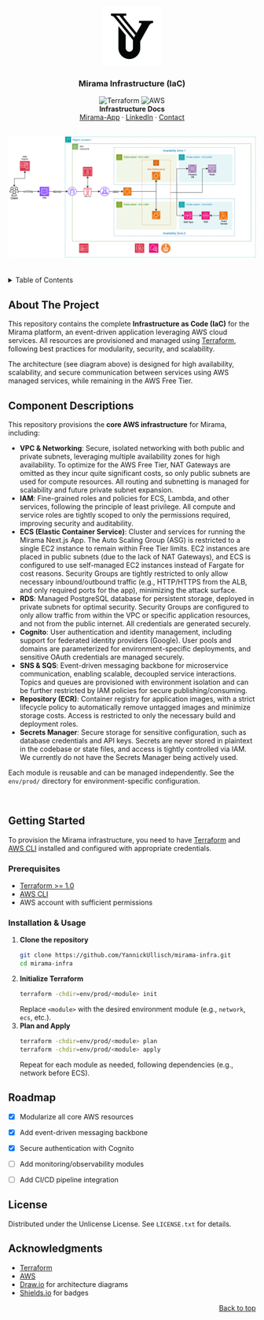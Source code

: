 <a id="readme-top"></a>

<!-- PROJECT LOGO & ARCHITECTURE DIAGRAM -->
<br />
<div align="center">
  <img src="assets/aprex-raw.png" alt="Mirama Logo" width="120" height="120">
  <h3 align="center">Mirama Infrastructure (IaC)</h3>
  <p align="center">
    <img src="https://img.shields.io/badge/Terraform-7B42BC?style=for-the-badge&logo=terraform&logoColor=white" alt="Terraform">
    <img src="https://img.shields.io/badge/AWS-232F3E?style=for-the-badge&logo=amazon-aws&logoColor=white" alt="AWS">
    <br />
    <strong>Infrastructure Docs</strong>
    <br />
    <a href="https://github.com/YannickUllisch/mirama-app">Mirama-App</a>
    &middot;
    <a href="https://www.linkedin.com/in/yannickullisch/">LinkedIn</a>
    &middot;
    <a href="mailto:yannicku01@gmail.com">Contact</a>
  </p>
  <br />
  <img src="assets/AWS_Diagram.png" alt="Mirama AWS Architecture" width="600">
</div>

<br />
<br />

<!-- TABLE OF CONTENTS -->

<details>
  <summary>Table of Contents</summary>
  <ol>
    <li><a href="#about-the-project">About The Project</a></li>
    <li><a href="#component-descriptions">Component Descriptions</a></li>
    <li><a href="#getting-started">Getting Started</a></li>
    <li><a href="#roadmap">Roadmap</a></li>
    <li><a href="#license">License</a></li>
    <li><a href="#acknowledgments">Acknowledgments</a></li>
  </ol>
</details>



<!-- ABOUT THE PROJECT -->

## About The Project

This repository contains the complete **Infrastructure as Code (IaC)** for the Mirama platform, an event-driven application leveraging AWS cloud services. All resources are provisioned and managed using [Terraform](https://www.terraform.io/), following best practices for modularity, security, and scalability.

The architecture (see diagram above) is designed for high availability, scalability, and secure communication between services using AWS managed services, while remaining in the AWS Free Tier. 


<!-- USAGE EXAMPLES -->

## Component Descriptions

This repository provisions the **core AWS infrastructure** for Mirama, including:

- **VPC & Networking**: Secure, isolated networking with both public and private subnets, leveraging multiple availability zones for high availability. To optimize for the AWS Free Tier, NAT Gateways are omitted as they incur quite significant costs, so only public subnets are used for compute resources. All routing and subnetting is managed for scalability and future private subnet expansion.
- **IAM**: Fine-grained roles and policies for ECS, Lambda, and other services, following the principle of least privilege. All compute and service roles are tightly scoped to only the permissions required, improving security and auditability.
- **ECS (Elastic Container Service)**: Cluster and services for running the Mirama Next.js App. The Auto Scaling Group (ASG) is restricted to a single EC2 instance to remain within Free Tier limits. EC2 instances are placed in public subnets (due to the lack of NAT Gateways), and ECS is configured to use self-managed EC2 instances instead of Fargate for cost reasons. Security Groups are tightly restricted to only allow necessary inbound/outbound traffic (e.g., HTTP/HTTPS from the ALB, and only required ports for the app), minimizing the attack surface.
- **RDS**: Managed PostgreSQL database for persistent storage, deployed in private subnets for optimal security. Security Groups are configured to only allow traffic from within the VPC or specific application resources, and not from the public internet. All credentials are generated securely.
- **Cognito**: User authentication and identity management, including support for federated identity providers (Google). User pools and domains are parameterized for environment-specific deployments, and sensitive OAuth credentials are managed securely.
- **SNS & SQS**: Event-driven messaging backbone for microservice communication, enabling scalable, decoupled service interactions. Topics and queues are provisioned with environment isolation and can be further restricted by IAM policies for secure publishing/consuming.
- **Repository (ECR)**: Container registry for application images, with a strict lifecycle policy to automatically remove untagged images and minimize storage costs. Access is restricted to only the necessary build and deployment roles.
- **Secrets Manager**: Secure storage for sensitive configuration, such as database credentials and API keys. Secrets are never stored in plaintext in the codebase or state files, and access is tightly controlled via IAM. We currently do not have the Secrets Manager being actively used.

Each module is reusable and can be managed independently. See the `env/prod/` directory for environment-specific configuration.

<br />


<!-- GETTING STARTED -->

## Getting Started

To provision the Mirama infrastructure, you need to have [Terraform](https://www.terraform.io/downloads.html) and [AWS CLI](https://aws.amazon.com/cli/) installed and configured with appropriate credentials.

### Prerequisites

* [Terraform >= 1.0](https://www.terraform.io/downloads.html)
* [AWS CLI](https://aws.amazon.com/cli/)
* AWS account with sufficient permissions

### Installation & Usage

1. **Clone the repository**
   ```sh
   git clone https://github.com/YannickUllisch/mirama-infra.git
   cd mirama-infra
   ```
2. **Initialize Terraform**
   ```sh
   terraform -chdir=env/prod/<module> init
   ```
   Replace `<module>` with the desired environment module (e.g., `network`, `ecs`, etc.).
3. **Plan and Apply**
   ```sh
   terraform -chdir=env/prod/<module> plan
   terraform -chdir=env/prod/<module> apply
   ```
   Repeat for each module as needed, following dependencies (e.g., network before ECS).

<!-- ROADMAP -->

## Roadmap

- [x] Modularize all core AWS resources
- [x] Add event-driven messaging backbone
- [x] Secure authentication with Cognito
- [ ] Add monitoring/observability modules
- [ ] Add CI/CD pipeline integration


<!-- LICENSE -->

## License

Distributed under the Unlicense License. See `LICENSE.txt` for details.

<!-- ACKNOWLEDGMENTS -->

## Acknowledgments

* [Terraform](https://www.terraform.io/)
* [AWS](https://aws.amazon.com/)
* [Draw.io](https://draw.io/) for architecture diagrams
* [Shields.io](https://shields.io) for badges

<p align="right"><a href="#readme-top">Back to top</a></p>